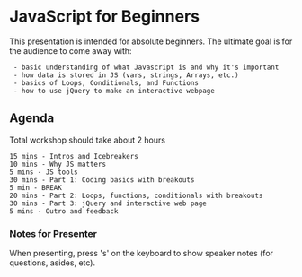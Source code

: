 # JavaScript for Beginners

This presentation is intended for absolute beginners. The ultimate goal is for the audience to come away with:

```
 - basic understanding of what Javascript is and why it's important
 - how data is stored in JS (vars, strings, Arrays, etc.)
 - basics of Loops, Conditionals, and Functions
 - how to use jQuery to make an interactive webpage
```

## Agenda

Total workshop should take about 2 hours

```
15 mins - Intros and Icebreakers
10 mins - Why JS matters
5 mins - JS tools
30 mins - Part 1: Coding basics with breakouts
5 min - BREAK
20 mins - Part 2: Loops, functions, conditionals with breakouts
30 mins - Part 3: jQuery and interactive web page
5 mins - Outro and feedback
```

### Notes for Presenter
When presenting, press 's' on the keyboard to show speaker notes (for questions, asides, etc).